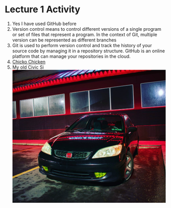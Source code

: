 # Lecture 1 Activity

1. Yes I have used GitHub before
2. Version control means to control different versions of a single program or set of files that represent a program. In the context of Git, multiple version can be represented as different branches
3. Git is used to perform version control and track the history of your source code by managing it in a repository structure. GitHub is an online platform that can manage your repositories in the cloud.
4. [Chicko Chicken](https://chickochicken.ca/)
5. My old Civic Si![](.images/../images/civic.jpg)